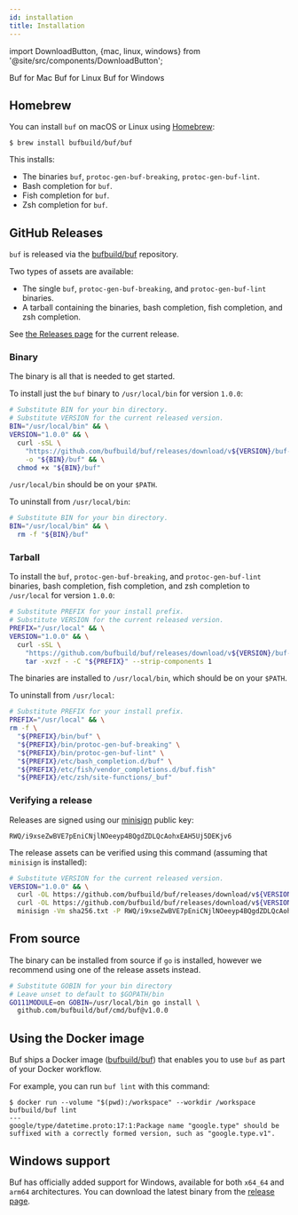 ```yaml
---
id: installation
title: Installation
---
```



import DownloadButton, {mac, linux, windows} from '@site/src/components/DownloadButton';

<div>
  <DownloadButton os={mac}>
    Buf for Mac
  </DownloadButton>
  <DownloadButton os={linux}>
    Buf for Linux
  </DownloadButton>
  <DownloadButton os={windows}>
    Buf for Windows
  </DownloadButton>
</div>

## Homebrew

You can install `buf` on macOS or Linux using [Homebrew](https://brew.sh):

```terminal
$ brew install bufbuild/buf/buf
```

This installs:

  - The binaries `buf`, `protoc-gen-buf-breaking`, `protoc-gen-buf-lint`.
  - Bash completion for `buf`.
  - Fish completion for `buf`.
  - Zsh completion for `buf`.

## GitHub Releases

`buf` is released via the [bufbuild/buf](https://github.com/bufbuild/buf) repository.

Two types of assets are available:

- The single `buf`, `protoc-gen-buf-breaking`, and `protoc-gen-buf-lint` binaries.
- A tarball containing the binaries, bash completion, fish completion, and zsh completion.

See [the Releases page](https://github.com/bufbuild/buf/releases) for the current release.

### Binary

The binary is all that is needed to get started.

To install just the `buf` binary to `/usr/local/bin` for version `1.0.0`:

```sh
# Substitute BIN for your bin directory.
# Substitute VERSION for the current released version.
BIN="/usr/local/bin" && \
VERSION="1.0.0" && \
  curl -sSL \
    "https://github.com/bufbuild/buf/releases/download/v${VERSION}/buf-$(uname -s)-$(uname -m)" \
    -o "${BIN}/buf" && \
  chmod +x "${BIN}/buf"
```

`/usr/local/bin` should be on your `$PATH`.

To uninstall from `/usr/local/bin`:

```sh
# Substitute BIN for your bin directory.
BIN="/usr/local/bin" && \
  rm -f "${BIN}/buf"
```

### Tarball

To install the `buf`, `protoc-gen-buf-breaking`, and `protoc-gen-buf-lint` binaries,
bash completion, fish completion, and zsh completion to `/usr/local` for version `1.0.0`:

```sh
# Substitute PREFIX for your install prefix.
# Substitute VERSION for the current released version.
PREFIX="/usr/local" && \
VERSION="1.0.0" && \
  curl -sSL \
    "https://github.com/bufbuild/buf/releases/download/v${VERSION}/buf-$(uname -s)-$(uname -m).tar.gz" | \
    tar -xvzf - -C "${PREFIX}" --strip-components 1
```

The binaries are installed to `/usr/local/bin`, which should be on your `$PATH`.

To uninstall from `/usr/local`:

```sh
# Substitute PREFIX for your install prefix.
PREFIX="/usr/local" && \
rm -f \
  "${PREFIX}/bin/buf" \
  "${PREFIX}/bin/protoc-gen-buf-breaking" \
  "${PREFIX}/bin/protoc-gen-buf-lint" \
  "${PREFIX}/etc/bash_completion.d/buf" \
  "${PREFIX}/etc/fish/vendor_completions.d/buf.fish"
  "${PREFIX}/etc/zsh/site-functions/_buf"
```

### Verifying a release

Releases are signed using our [minisign](https://github.com/jedisct1/minisign) public key:

```
RWQ/i9xseZwBVE7pEniCNjlNOeeyp4BQgdZDLQcAohxEAH5Uj5DEKjv6
```

The release assets can be verified using this command (assuming that `minisign` is installed):

```sh
# Substitute VERSION for the current released version.
VERSION="1.0.0" && \
  curl -OL https://github.com/bufbuild/buf/releases/download/v${VERSION}/sha256.txt && \
  curl -OL https://github.com/bufbuild/buf/releases/download/v${VERSION}/sha256.txt.minisig && \
  minisign -Vm sha256.txt -P RWQ/i9xseZwBVE7pEniCNjlNOeeyp4BQgdZDLQcAohxEAH5Uj5DEKjv6
```

## From source

The binary can be installed from source if `go` is installed, however we recommend using one of
the release assets instead.

```sh
# Substitute GOBIN for your bin directory
# Leave unset to default to $GOPATH/bin
GO111MODULE=on GOBIN=/usr/local/bin go install \
  github.com/bufbuild/buf/cmd/buf@v1.0.0
```

## Using the Docker image

Buf ships a Docker image ([bufbuild/buf](https://hub.docker.com/r/bufbuild/buf)) that enables
you to use `buf` as part of your Docker workflow.

For example, you can run `buf lint` with this command:

```terminal
$ docker run --volume "$(pwd):/workspace" --workdir /workspace bufbuild/buf lint
---
google/type/datetime.proto:17:1:Package name "google.type" should be suffixed with a correctly formed version, such as "google.type.v1".
```

## Windows support

Buf has officially added support for Windows, available for both `x64_64` and `arm64` architectures. You can download the latest binary from the [release page](https://github.com/bufbuild/buf/releases/latest).
